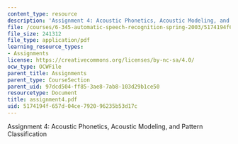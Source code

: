 ```yaml
---
content_type: resource
description: 'Assignment 4: Acoustic Phonetics, Acoustic Modeling, and Pattern Classification'
file: /courses/6-345-automatic-speech-recognition-spring-2003/5174194f657d04ce792096235b53d17c_assignment4.pdf
file_size: 241312
file_type: application/pdf
learning_resource_types:
- Assignments
license: https://creativecommons.org/licenses/by-nc-sa/4.0/
ocw_type: OCWFile
parent_title: Assignments
parent_type: CourseSection
parent_uid: 97dcd504-ff85-3ae8-7ab8-103d29b1ce50
resourcetype: Document
title: assignment4.pdf
uid: 5174194f-657d-04ce-7920-96235b53d17c
---
```

Assignment 4: Acoustic Phonetics, Acoustic Modeling, and Pattern Classification
